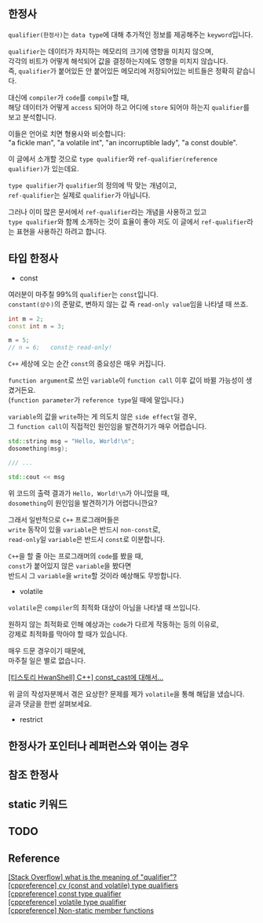 ## 한정사

`qualifier(한정사)`는 `data type`에 대해 추가적인 정보를 제공해주는 `keyword`입니다.  

`qualifier`는 데이터가 차지하는 메모리의 크기에 영향을 미치지 않으며,   
각각의 비트가 어떻게 해석되어 값을 결정하는지에도 영향을 미치지 않습니다.   
즉, `qualifier`가 붙어있든 안 붙어있든 메모리에 저장되어있는 비트들은 정확히 같습니다.   

대신에 `compiler`가 `code`를 `compile`할 때,   
해당 데이터가 어떻게 `access` 되어야 하고 어디에 `store` 되어야 하는지 `qualifier`를 보고 분석합니다.   

이들은 언어로 치면 형용사와 비슷합니다:   
"a fickle man", "a volatile int", "an incorruptible lady", "a const double".

이 글에서 소개할 것으로 `type qualifier`와 `ref-qualifier(reference qualifier)`가 있는데요.   

`type qualifier`가 `qualifier`의 정의에 딱 맞는 개념이고,   
`ref-qualifier`는 실제로 `qualifier`가 아닙니다.   

그러나 이미 많은 문서에서 `ref-qualifier`라는 개념을 사용하고 있고   
`type qualifier`와 함께 소개하는 것이 효율이 좋아 저도 이 글에서 `ref-qualifier`라는 표현을 사용하긴 하려고 합니다.

## 타입 한정사

- const

여러분이 마주칠 99%의 `qualifier`는 `const`입니다.   
`constant(상수)`의 준말로, 변하지 않는 값 즉 `read-only value`임을 나타낼 때 쓰죠.

```cpp
int m = 2;
const int n = 3;

m = 5;
// n = 6;   const는 read-only!
```

`C++` 세상에 오는 순간 `const`의 중요성은 매우 커집니다.

`function argument`로 쓰인 `variable`이 `function call` 이후 값이 바뀔 가능성이 생겼거든요.   
(`function parameter`가 `reference type`일 때에 말입니다.)

`variable`의 값을 `write`하는 게 의도치 않은 `side effect`일 경우,   
그 `function call`이 직접적인 원인임을 발견하기가 매우 어렵습니다.

```cpp
std::string msg = "Hello, World!\n";
dosomething(msg);

/// ...

std::cout << msg
```

위 코드의 출력 결과가 `Hello, World!\n`가 아니었을 때,    
`dosomething`이 원인임을 발견하기가 어렵다니깐요?

그래서 일반적으로 `C++` 프로그래머들은   
`write` 동작이 있을 `variable`은 반드시 `non-const`로,   
`read-only`일 `variable`은 반드시 `const`로 이분합니다.

`C++`을 할 줄 아는 프로그래머의 `code`를 봤을 때,   
`const`가 붙어있지 않은 `variable`을 봤다면   
반드시 그 `variable`을 `write`할 것이라 예상해도 무방합니다.

- volatile

`volatile`은 `compiler`의 최적화 대상이 아님을 나타낼 때 쓰입니다.   

원하지 않는 최적화로 인해 예상과는 `code`가 다르게 작동하는 등의 이유로,   
강제로 최적화를 막아야 할 때가 있습니다.   

매우 드문 경우이기 때문에,   
마주칠 일은 별로 없습니다.

[\[티스토리 HwanShell\] C++\] const_cast에 대해서...](https://hwan-shell.tistory.com/215)

위 글의 작성자분께서 겪은 요상한? 문제를 제가 `volatile`을 통해 해답을 냈습니다.   
글과 댓글을 한번 살펴보세요.

- restrict



## 한정사가 포인터나 레퍼런스와 엮이는 경우

## 참조 한정사

## static 키워드

## TODO

## Reference

[\[Stack Overflow\] what is the meaning of "qualifier"?](https://stackoverflow.com/questions/3785789/what-is-the-meaning-of-qualifier)   
[\[cppreference\] cv (const and volatile) type qualifiers](https://en.cppreference.com/w/cpp/language/cv)   
[\[cppreference\] const type qualifier](https://en.cppreference.com/w/c/language/const)   
[\[cppreference\] volatile type qualifier](https://en.cppreference.com/w/c/language/volatile)   
[\[cppreference\] Non-static member functions](https://en.cppreference.com/w/cpp/language/member_functions)